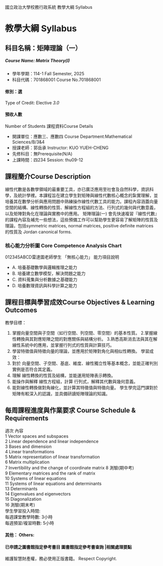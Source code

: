 國立政治大學校務行政系統 教學大綱 Syllabus
# 教學大綱 Syllabus
##  科目名稱：矩陣理論（一）
#####  Course Name: Matrix Theory(I)
  * 學年學期：114-1 Fall Semester, 2025 
  * 科目代碼：701868001 Course No.701868001
#### 修別：選
Type of Credit: Elective 
_3.0_
#### 預收人數
Number of Students
課程資料Course Details
  * 開課單位：應數三、應數四 Course Department:Mathematical Sciences/B/3&4 
  * 授課老師：郭岳承 Instructor: KUO YUEH-CHENG 
  * 先修科目：無Prerequisite(N/A)
  * 上課時間：四234 Session: thu09-12
##  課程簡介Course Description
線性代數是各數學領域的最重要工具，亦已廣泛應用至社會及自然科學，資訊科學，及統計學裡。本課程旨在建立學生對矩陣與線性代數核心概念的紮實理解，並培養其在數學分析與應用問題中熟練操作線性代數工具的能力。課程內容涵蓋向量空間的結構、線性轉換的性質、解線性方程組的方法、行列式的幾何與代數意義，以及矩陣對角化在理論與實務中的應用。
矩陣理論(一) 會先快速複習『線性代數』的課程內容及補充一些想法，這些預備工作可以幫助學生更容易了解矩陣的性質及理論，包括symmetric matrices, normal matrices, positive definite matrices 的性質及 Jordan canonical forms. 
###  核心能力分析圖 Core Competence Analysis Chart
012345ABCD雷達圖老師學生
「無核心能力」 
能力項目說明
  * A. 培養基礎數學與邏輯推理之能力
  * B. 培養建立數學模型，解決問題之能力
  * C. 資料蒐集與分析數據之基礎能力
  * D. 培養數理資訊與科學計算之能力
##  課程目標與學習成效Course Objectives & Learning Outcomes 
教學目標：
1. 掌握向量空間與子空間（如行空間、列空間、零空間）的基本性質。
2.掌握線性轉換與其對應矩陣之間的對應關係與結構分析。
3.熟悉高斯消去法與其在解線性系統中的應用，並掌握行列式的性質與計算技巧。
4. 學習特徵值與特徵向量的理論，並應用於矩陣對角化與相似性轉換。
學習成效：
  1. 對於 向量空間、子空間、基底、維度、線性獨立性等基本概念，並能正確判別實例是否符合其定義。
  2. 理解 線性轉換的性質及結構，並能運用矩陣表示轉換。
  3. 能操作與解釋 線性方程組，計算 行列式，解釋其代數與幾何意義。
  4. 能對線性轉換做對角線化，並計算其特徵值與特徵向量。
學生學完這門課對於矩陣有較深入的認識，並具備研讀矩陣理論的知識。
##  每周課程進度與作業要求 Course Schedule & Requirements
週次 內容  
1 Vector spaces and subspaces  
2 Linear dependence and linear independence  
3 Bases and dimension  
4 Linear transformations  
5 Matrix representation of linear transformation  
6 Matrix multiplication   
7 Invertibility and the change of coordinate matrix 
8 測驗(期中考)   
9 Elementary matrices and the rank of matrix  
10 Systems of linear equations  
11 Systems of linear equations and determinants  
13 Determinants  
14 Eigenvalues and eigenvectors  
15 Diagonalization  
16 測驗(期末考)  
學生學習投入時間:   
每週課堂教學時數: 3小時   
每週預習/複習時數: 5小時
####  其他： Others:
####  已申請之圖書館指定參考書目  圖書館指定參考書查詢 |相關處理要點
維護智慧財產權，務必使用正版書籍。 Respect Copyright.